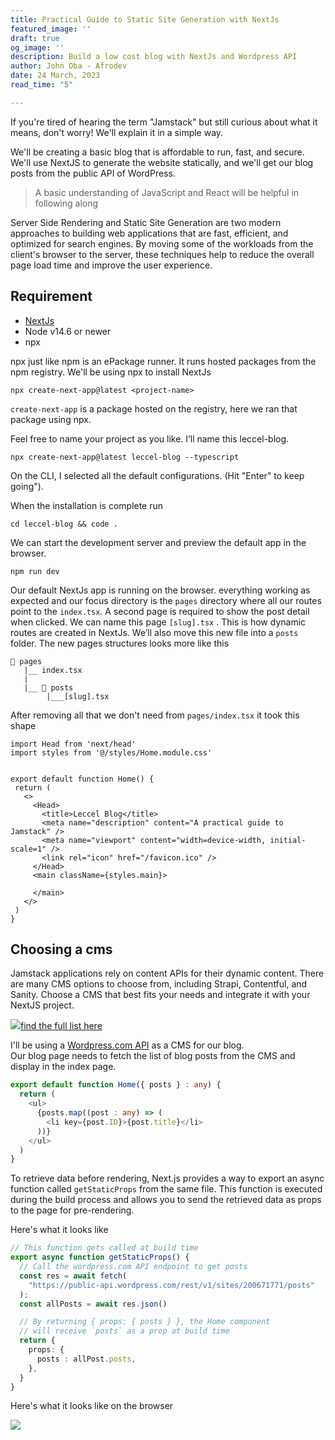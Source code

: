 ```yaml
---
title: Practical Guide to Static Site Generation with NextJs
featured_image: ''
draft: true
og_image: ''
description: Build a low cost blog with NextJs and Wordpress API
author: John Oba - Afrodev
date: 24 March, 2023
read_time: "5"

---
```

If you're tired of hearing the term "Jamstack" but still curious about what it means, don't worry! We'll explain it in a simple way.

We'll be creating a basic blog that is affordable to run, fast, and secure. We'll use NextJS to generate the website statically, and we'll get our blog posts from the public API of WordPress.

> A basic understanding of JavaScript and React will be helpful in following along

Server Side Rendering and Static Site Generation are two modern approaches to building web applications that are fast, efficient, and optimized for search engines. By moving some of the workloads from the client's browser to the server, these techniques help to reduce the overall page load time and improve the user experience.

## Requirement

* [NextJs](https://nextjs.org)
* Node v14.6 or newer
* npx

npx just like npm is an ePackage runner. It runs hosted packages from the npm registry. We'll be using npx to install NextJs

    npx create-next-app@latest <project-name>

`create-next-app` is a package hosted on the registry, here we ran that package using npx.

Feel free to name your project as you like. I’ll name this leccel-blog.

    npx create-next-app@latest leccel-blog --typescript

On the CLI, I selected all the default configurations. (Hit "Enter" to keep going").

When the installation is complete run

`cd leccel-blog && code .`

We can start the development server and preview the default app in the browser.

`npm run dev`

Our default NextJs app is running on the browser. everything working as expected and our focus directory is the `pages` directory where all our routes point to the `index.tsx`. A second page is required to show the post detail when clicked. We can name this page `[slug].tsx` . This is how dynamic routes are created in NextJs. We’ll also move this new file into a `posts` folder. The new pages structures looks more like this

    📁 pages
       |__ index.tsx
       |
       |__ 📂 posts
            |___[slug].tsx

After removing all that we don't need from `pages/index.tsx` it took this shape

```tsx
import Head from 'next/head'
import styles from '@/styles/Home.module.css'


export default function Home() {
 return (
   <>
     <Head>
       <title>Leccel Blog</title>
       <meta name="description" content="A practical guide to Jamstack" />
       <meta name="viewport" content="width=device-width, initial-scale=1" />
       <link rel="icon" href="/favicon.ico" />
     </Head>
     <main className={styles.main}>
       
     </main>
   </>
 )
}
```

## Choosing a cms

Jamstack applications rely on content APIs for their dynamic content. There are many CMS options to choose from, including Strapi, Contentful, and Sanity. Choose a CMS that best fits your needs and integrate it with your NextJS project.

![](https://substackcdn.com/image/fetch/w_1456,c_limit,f_webp,q_auto:good,fl_progressive:steep/https%3A%2F%2Fsubstack-post-media.s3.amazonaws.com%2Fpublic%2Fimages%2F3bb43fd7-41f8-4249-9312-fba50a1cd76f_1328x1510.png)[find the full list here](https://jamstacktools.org/browse/headless-cms "CMS list")

I'll be using a [Wordpress.com API](https://developer.wordpress.com/docs/api/) as a CMS for our blog.  
Our blog page needs to fetch the list of blog posts from the CMS and display in the index page.

```typescript
export default function Home({ posts } : any) {
  return (
    <ul>
      {posts.map((post : any) => (
        <li key={post.ID}>{post.title}</li>
      ))}
    </ul>
  )
}
```

To retrieve data before rendering, Next.js provides a way to export an async function called `getStaticProps` from the same file. This function is executed during the build process and allows you to send the retrieved data as props to the page for pre-rendering.

Here's what it looks like

```typescript
// This function gets called at build time
export async function getStaticProps() {
  // Call the wordpress.com API endpoint to get posts
  const res = await fetch(
    "https://public-api.wordpress.com/rest/v1/sites/200671771/posts"
  );
  const allPosts = await res.json()

  // By returning { props: { posts } }, the Home component
  // will receive `posts` as a prop at build time
  return {
    props: {
      posts : allPost.posts,
    },
  }
}
```

Here's what it looks like on the browser

![](https://substackcdn.com/image/fetch/w_1456,c_limit,f_webp,q_auto:good,fl_progressive:steep/https%3A%2F%2Fsubstack-post-media.s3.amazonaws.com%2Fpublic%2Fimages%2F1cd18931-af01-46c7-9189-b26e99d786d2_1476x1530.png)